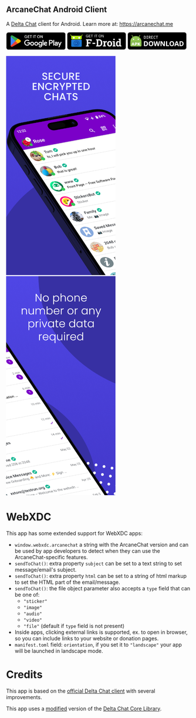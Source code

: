 ## ArcaneChat Android Client

A [Delta Chat](https://delta.chat/) client for Android. Learn more at: https://arcanechat.me

[<img src="store/get-it-on-gplay.png" alt="Get it on Google Play" height="48">](https://play.google.com/store/apps/details?id=com.github.arcanechat)
[<img src="store/get-it-on-fdroid.png" alt="Get it on F-Droid" height="48">](https://f-droid.org/packages/chat.delta.lite)
[<img src="store/get-it-on-github.png" alt="Get it on GitHub" height="48">](https://github.com/ArcaneChat/android/releases/latest/download/ArcaneChat-gplay.apk)


<img alt="Screenshot" src="fastlane/metadata/android/en-US/images/phoneScreenshots/1.png" width="298" /> <img alt="Screenshot" src="fastlane/metadata/android/en-US/images/phoneScreenshots/2.png" width="298" />

# WebXDC

This app has some extended support for WebXDC apps:

- `window.webxdc.arcanechat` a string with the ArcaneChat version and can be used by app developers
  to detect when they can use the ArcaneChat-specific features.
- `sendToChat()`: extra property `subject` can be set to a text string to set message/email's subject.
- `sendToChat()`: extra property `html` can be set to a string of html markup to set the HTML part of the email/message.
- `sendToChat()`: the file object parameter also accepts a `type` field that can be one of:
  * `"sticker"`
  * `"image"`
  * `"audio"`
  * `"video"`
  * `"file"` (default if `type` field is not present)
- Inside apps, clicking external links is supported, ex. to open in browser, so you can include links to your website or donation pages.
- `manifest.toml` field: `orientation`, if you set it to `"landscape"` your app will be launched in landscape mode.

# Credits

This app is based on the [official Delta Chat client](https://github.com/deltachat/deltachat-android) with several improvements.

This app uses a [modified](https://github.com/ArcaneChat/core) version of the [Delta Chat Core Library](https://github.com/deltachat/deltachat-core-rust).
